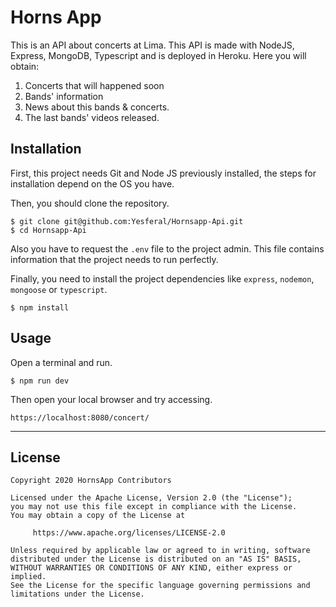 # Horns App

This is an API about concerts at Lima. This API is made with NodeJS, Express, MongoDB, Typescript and is deployed in Heroku. Here you will obtain:

1. Concerts that will happened soon
2. Bands' information
3. News about this bands & concerts.
4. The last bands' videos released.

## Installation
First, this project needs Git and Node JS previously installed, the steps for installation depend on the OS you have.

Then, you should clone the repository.
```
$ git clone git@github.com:Yesferal/Hornsapp-Api.git
$ cd Hornsapp-Api
```

Also you have to request the `.env` file to the project admin. This file contains information that the project needs to run perfectly. 

Finally, you need to install the project dependencies like `express`, `nodemon`, `mongoose` or `typescript`.
```
$ npm install
``` 

## Usage
Open a terminal and run.
```
$ npm run dev
```
Then open your local browser and try accessing.
```
https://localhost:8080/concert/
```

---
## License
```
Copyright 2020 HornsApp Contributors

Licensed under the Apache License, Version 2.0 (the "License");
you may not use this file except in compliance with the License.
You may obtain a copy of the License at

     https://www.apache.org/licenses/LICENSE-2.0

Unless required by applicable law or agreed to in writing, software
distributed under the License is distributed on an "AS IS" BASIS,
WITHOUT WARRANTIES OR CONDITIONS OF ANY KIND, either express or implied.
See the License for the specific language governing permissions and
limitations under the License.
```